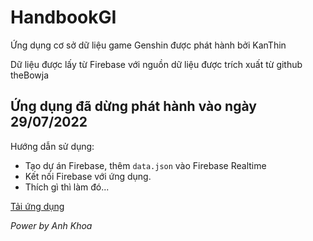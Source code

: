 ﻿# HandbookGI

Ứng dụng cơ sở dữ liệu game Genshin được phát hành bởi KanThin

Dữ liệu được lấy từ Firebase với nguồn dữ liệu được trích xuất từ github theBowja

## Ứng dụng đã dừng phát hành vào ngày 29/07/2022

Hướng dẫn sử dụng:
- Tạo dự án Firebase, thêm `data.json` vào Firebase Realtime
- Kết nối Firebase với ứng dụng.
- Thích gì thì làm đó...

[Tải ứng dụng](https://play.google.com/store/apps/details?id=com.kanthin.handbookgenshin)

_Power by Anh Khoa_
